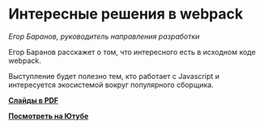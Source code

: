 # Интересные решения в webpack 

_Егор Баранов, руководитель направления разработки_

Егор Баранов расскажет о том, что интересного есть в исходном коде webpack.

Выступление будет полезно тем, кто работает с Javascript и интересуется экосистемой вокруг популярного сборщика.

**[Слайды в PDF](webpack.pdf)**

**[Посмотреть на Ютубе](https://youtu.be/a0ZyU1f4Klk)**
